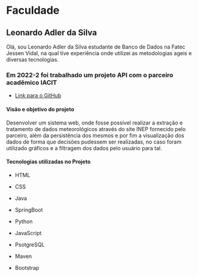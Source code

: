 <h1>Faculdade</h1>

<h2> Leonardo Adler da Silva </h2>

  Olá, sou Leonardo Adler da Silva
estudante de Banco de Dados na Fatec Jessen Vidal, na qual tive experiência 
onde utilizei as metodologias ageis e diversas tecnologias.  

<h3> Em 2022-2 foi trabalhado um projeto API com o parceiro acadêmico IACIT </h3> 
 
* [Link para o GitHub](https://github.com/DatatechOffice/Api_Iacit)

<h4> Visão e objetivo do projeto </h4>
  Desenvolver um sistema web, onde fosse possível realizar a extração e tratamento
de dados meteorológicos através do site INEP fornecido pelo parceiro, além da persistência 
dos mesmos e por fim a visualização dos dados de forma que decisões pudessem ser realizadas,
no caso foram utilizado gráficos e a filtragem dos dados pelo usuário para tal.

<h4>Tecnologias utilizadas no Projeto</h4>

- HTML
- CSS
- Java
- SpringBoot
- Python
- JavaScript
- PsotgreSQL
- Maven
- Bootstrap
  
  
  <br> 
  <br>
  
